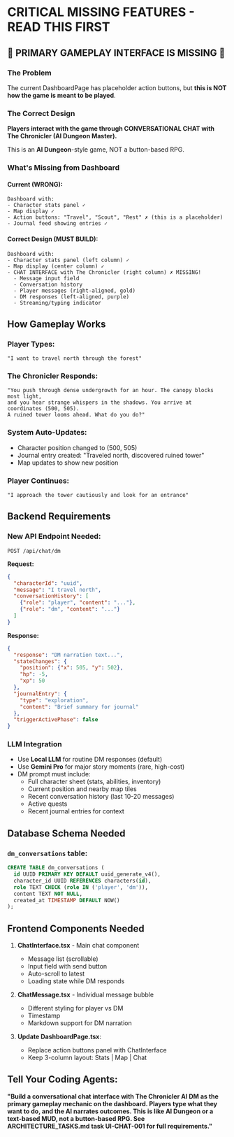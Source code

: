 # CRITICAL MISSING FEATURES - READ THIS FIRST

## 🚨 PRIMARY GAMEPLAY INTERFACE IS MISSING 🚨

### The Problem
The current DashboardPage has placeholder action buttons, but **this is NOT how the game is meant to be played**.

### The Correct Design
**Players interact with the game through CONVERSATIONAL CHAT with The Chronicler (AI Dungeon Master).**

This is an **AI Dungeon**-style game, NOT a button-based RPG.

### What's Missing from Dashboard

#### Current (WRONG):
```
Dashboard with:
- Character stats panel ✓
- Map display ✓
- Action buttons: "Travel", "Scout", "Rest" ✗ (this is a placeholder)
- Journal feed showing entries ✓
```

#### Correct Design (MUST BUILD):
```
Dashboard with:
- Character stats panel (left column) ✓
- Map display (center column) ✓
- CHAT INTERFACE with The Chronicler (right column) ✗ MISSING!
  - Message input field
  - Conversation history
  - Player messages (right-aligned, gold)
  - DM responses (left-aligned, purple)
  - Streaming/typing indicator
```

## How Gameplay Works

### Player Types:
```
"I want to travel north through the forest"
```

### The Chronicler Responds:
```
"You push through dense undergrowth for an hour. The canopy blocks most light,
and you hear strange whispers in the shadows. You arrive at coordinates (500, 505).
A ruined tower looms ahead. What do you do?"
```

### System Auto-Updates:
- Character position changed to (500, 505)
- Journal entry created: "Traveled north, discovered ruined tower"
- Map updates to show new position

### Player Continues:
```
"I approach the tower cautiously and look for an entrance"
```

## Backend Requirements

### New API Endpoint Needed:
`POST /api/chat/dm`

**Request:**
```json
{
  "characterId": "uuid",
  "message": "I travel north",
  "conversationHistory": [
    {"role": "player", "content": "..."},
    {"role": "dm", "content": "..."}
  ]
}
```

**Response:**
```json
{
  "response": "DM narration text...",
  "stateChanges": {
    "position": {"x": 505, "y": 502},
    "hp": -5,
    "xp": 50
  },
  "journalEntry": {
    "type": "exploration",
    "content": "Brief summary for journal"
  },
  "triggerActivePhase": false
}
```

### LLM Integration
- Use **Local LLM** for routine DM responses (default)
- Use **Gemini Pro** for major story moments (rare, high-cost)
- DM prompt must include:
  - Full character sheet (stats, abilities, inventory)
  - Current position and nearby map tiles
  - Recent conversation history (last 10-20 messages)
  - Active quests
  - Recent journal entries for context

## Database Schema Needed

### `dm_conversations` table:
```sql
CREATE TABLE dm_conversations (
  id UUID PRIMARY KEY DEFAULT uuid_generate_v4(),
  character_id UUID REFERENCES characters(id),
  role TEXT CHECK (role IN ('player', 'dm')),
  content TEXT NOT NULL,
  created_at TIMESTAMP DEFAULT NOW()
);
```

## Frontend Components Needed

1. **ChatInterface.tsx** - Main chat component
   - Message list (scrollable)
   - Input field with send button
   - Auto-scroll to latest
   - Loading state while DM responds

2. **ChatMessage.tsx** - Individual message bubble
   - Different styling for player vs DM
   - Timestamp
   - Markdown support for DM narration

3. **Update DashboardPage.tsx**:
   - Replace action buttons panel with ChatInterface
   - Keep 3-column layout: Stats | Map | Chat

## Tell Your Coding Agents:

**"Build a conversational chat interface with The Chronicler AI DM as the primary gameplay mechanic on the dashboard. Players type what they want to do, and the AI narrates outcomes. This is like AI Dungeon or a text-based MUD, not a button-based RPG. See ARCHITECTURE_TASKS.md task UI-CHAT-001 for full requirements."**
